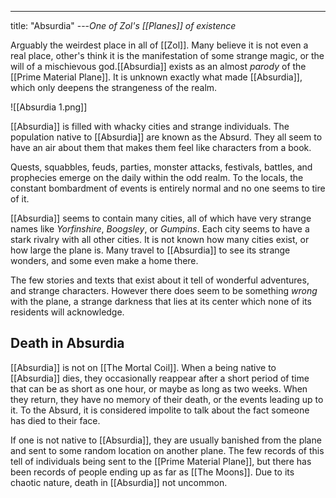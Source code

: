 ---
title: "Absurdia"
---*One of Zol's [[Planes]] of existence*

Arguably the weirdest place in all of [[Zol]]. Many believe it is not even a real place, other's think it is the manifestation of some strange magic, or the will of a mischievous god.[[Absurdia]] exists as an almost *parody* of the [[Prime Material Plane]]. It is unknown exactly what made [[Absurdia]], which only deepens the strangeness of the realm.

![[Absurdia 1.png]]

[[Absurdia]] is filled with whacky cities and strange individuals. The population native to [[Absurdia]] are known as the Absurd. They all seem to have an air about them that makes them feel like characters from a book.

Quests, squabbles, feuds, parties, monster attacks, festivals, battles, and prophecies emerge on the daily within the odd realm. To the locals, the constant bombardment of events is entirely normal and no one seems to tire of it.

[[Absurdia]] seems to contain many cities, all of which have very strange names like *Yorfinshire*, *Boogsley*, or *Gumpins*. Each city seems to have a stark rivalry with all other cities. It is not known how many cities exist, or how large the plane is. Many travel to [[Absurdia]] to see its strange wonders, and some even make a home there. 

The few stories and texts that exist about it tell of wonderful adventures, and strange characters. However there does seem to be something *wrong* with the plane, a strange darkness that lies at its center which none of its residents will acknowledge.

## Death in Absurdia
[[Absurdia]] is not on [[The Mortal Coil]]. When a being native to [[Absurdia]] dies, they occasionally reappear after a short period of time that can be as short as one hour, or maybe as long as two weeks. When they return, they have no memory of their death, or the events leading up to it. To the Absurd, it is considered impolite to talk about the fact someone has died to their face. 

If one is not native to [[Absurdia]], they are usually banished from the plane and sent to some random location on another plane. The few records of this tell of individuals being sent to the [[Prime Material Plane]], but there has been records of people ending up as far as [[The Moons]]. Due to its chaotic nature, death in [[Absurdia]] not  uncommon.